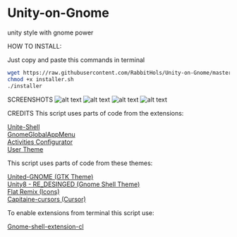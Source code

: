 # Unity-on-Gnome
unity style with gnome power

HOW TO INSTALL:

Just copy and paste this commands in terminal

```bash
wget https://raw.githubusercontent.com/RabbitHols/Unity-on-Gnome/master/installer.sh
chmod +x installer.sh 
./installer
```
SCREENSHOTS
![alt text](https://raw.githubusercontent.com/RabbitHols/Unity-on-Gnome/master/screenshots/home.png)
![alt text](https://raw.githubusercontent.com/RabbitHols/Unity-on-Gnome/master/screenshots/global%20menu.png)
![alt text](https://raw.githubusercontent.com/RabbitHols/Unity-on-Gnome/master/screenshots/dash.png)
![alt text](https://raw.githubusercontent.com/RabbitHols/Unity-on-Gnome/master/screenshots/busy.png)

CREDITS
This script uses parts of code from the extensions:<br/>

[Unite-Shell](https://github.com/hardpixel/unite-shell)<br/>
[GnomeGlobalAppMenu](https://extensions.gnome.org/extension/1250/gnome-global-application-menu/)<br/>
[Activities Configurator](https://extensions.gnome.org/extension/358/activities-configurator/)<br/>
[User Theme](https://extensions.gnome.org/extension/19/user-themes/)<br/>

This script uses parts of code from these themes:<br/>

[United-GNOME (GTK Theme)](https://www.gnome-look.org/p/1174889/)<br/>
[Unity8 - RE_DESINGED (Gnome Shell Theme)](https://www.gnome-look.org/p/1206490/)<br/>
[Flat Remix (Icons)](https://www.gnome-look.org/p/1012430/)<br/>
[Capitaine-cursors (Cursor)](https://github.com/keeferrourke/capitaine-cursors)<br/>

To enable extensions from terminal this script use:<br/>

[Gnome-shell-extension-cl](https://github.com/cyberalex4life/gnome-shell-extension-cl)<br/>

